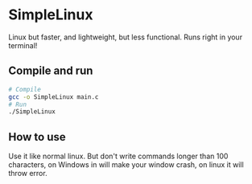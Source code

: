# SimpleLinux
Linux but faster, and lightweight, but less functional. Runs right in your terminal!

## Compile and run
```bash
# Compile
gcc -o SimpleLinux main.c
# Run
./SimpleLinux
```

## How to use
Use it like normal linux. But don't write commands longer than 100 characters, on Windows in will make your window crash, on linux it will throw error.